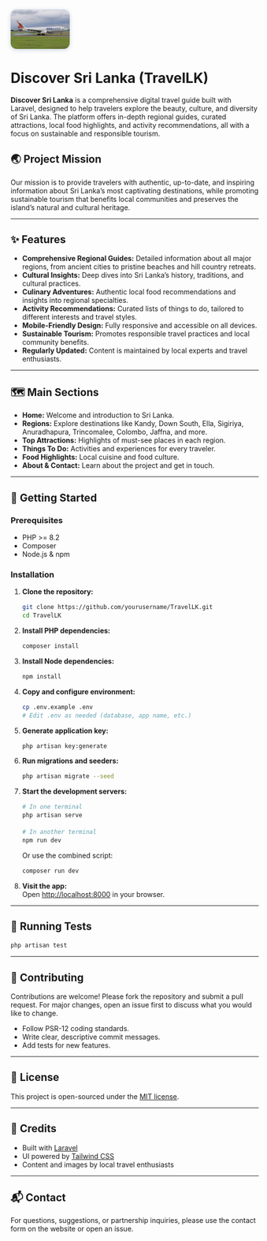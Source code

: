 <p align="left">
  <img src="public/assets/images/stock-images/lkone-world.jpg" alt="Discover Sri Lanka Logo" width="120" style="border-radius: 12px; box-shadow: 0 2px 8px #00336633;">
</p>

# Discover Sri Lanka (TravelLK)

**Discover Sri Lanka** is a comprehensive digital travel guide built with Laravel, designed to help travelers explore the beauty, culture, and diversity of Sri Lanka. The platform offers in-depth regional guides, curated attractions, local food highlights, and activity recommendations, all with a focus on sustainable and responsible tourism.

## 🌏 Project Mission

Our mission is to provide travelers with authentic, up-to-date, and inspiring information about Sri Lanka’s most captivating destinations, while promoting sustainable tourism that benefits local communities and preserves the island’s natural and cultural heritage.

---

## ✨ Features

- **Comprehensive Regional Guides:** Detailed information about all major regions, from ancient cities to pristine beaches and hill country retreats.
- **Cultural Insights:** Deep dives into Sri Lanka’s history, traditions, and cultural practices.
- **Culinary Adventures:** Authentic local food recommendations and insights into regional specialties.
- **Activity Recommendations:** Curated lists of things to do, tailored to different interests and travel styles.
- **Mobile-Friendly Design:** Fully responsive and accessible on all devices.
- **Sustainable Tourism:** Promotes responsible travel practices and local community benefits.
- **Regularly Updated:** Content is maintained by local experts and travel enthusiasts.

---

## 🗺️ Main Sections

- **Home:** Welcome and introduction to Sri Lanka.
- **Regions:** Explore destinations like Kandy, Down South, Ella, Sigiriya, Anuradhapura, Trincomalee, Colombo, Jaffna, and more.
- **Top Attractions:** Highlights of must-see places in each region.
- **Things To Do:** Activities and experiences for every traveler.
- **Food Highlights:** Local cuisine and food culture.
- **About & Contact:** Learn about the project and get in touch.

---

## 🚀 Getting Started

### Prerequisites

- PHP >= 8.2
- Composer
- Node.js & npm

### Installation

1. **Clone the repository:**
   ```bash
   git clone https://github.com/yourusername/TravelLK.git
   cd TravelLK
   ```

2. **Install PHP dependencies:**
   ```bash
   composer install
   ```

3. **Install Node dependencies:**
   ```bash
   npm install
   ```

4. **Copy and configure environment:**
   ```bash
   cp .env.example .env
   # Edit .env as needed (database, app name, etc.)
   ```

5. **Generate application key:**
   ```bash
   php artisan key:generate
   ```

6. **Run migrations and seeders:**
   ```bash
   php artisan migrate --seed
   ```

7. **Start the development servers:**
   ```bash
   # In one terminal
   php artisan serve

   # In another terminal
   npm run dev
   ```
   Or use the combined script:
   ```bash
   composer run dev
   ```

8. **Visit the app:**  
   Open [http://localhost:8000](http://localhost:8000) in your browser.

---

## 🧪 Running Tests

```bash
php artisan test
```

---

## 🤝 Contributing

Contributions are welcome! Please fork the repository and submit a pull request. For major changes, open an issue first to discuss what you would like to change.

- Follow PSR-12 coding standards.
- Write clear, descriptive commit messages.
- Add tests for new features.

---

## 📄 License

This project is open-sourced under the [MIT license](LICENSE).

---

## 🙏 Credits

- Built with [Laravel](https://laravel.com/)
- UI powered by [Tailwind CSS](https://tailwindcss.com/)
- Content and images by local travel enthusiasts

---

## 📬 Contact

For questions, suggestions, or partnership inquiries, please use the contact form on the website or open an issue.
